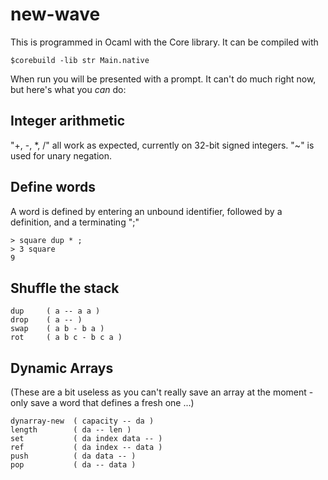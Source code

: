 # new-wave
This is programmed in Ocaml with the Core library. It can be compiled with

    $corebuild -lib str Main.native

When run you will be presented with a prompt. It can't do much right now, but
here's what you *can* do:

## Integer arithmetic

"+, -, *, /" all work as expected, currently on 32-bit signed integers.
"~" is used for unary negation.

## Define words

A word is defined by
entering an unbound identifier, followed by a definition, and a terminating ";"

```
> square dup * ;
> 3 square
9
```

## Shuffle the stack

```
dup     ( a -- a a )
drop    ( a -- )
swap    ( a b - b a )
rot     ( a b c - b c a )
```

## Dynamic Arrays

(These are a bit useless as you can't really save an array at the moment - only save a word that defines a fresh one ...)

```
dynarray-new  ( capacity -- da )
length        ( da -- len )
set           ( da index data -- )
ref           ( da index -- data )
push          ( da data -- )
pop           ( da -- data )
```
